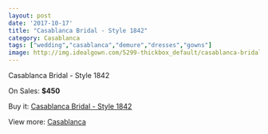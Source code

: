 ```yaml
---
layout: post
date: '2017-10-17'
title: "Casablanca Bridal - Style 1842"
category: Casablanca
tags: ["wedding","casablanca","demure","dresses","gowns"]
image: http://img.idealgown.com/5299-thickbox_default/casablanca-bridal-style-1842.jpg
---
```

Casablanca Bridal - Style 1842

On Sales: **$450**
<a href="https://www.idealgown.com/en/casablanca/2350-casablanca-bridal-style-1842.html"><amp-img layout="responsive" width="600" height="600" src="//img.idealgown.com/5299-thickbox_default/casablanca-bridal-style-1842.jpg" alt="Casablanca Bridal - Style 1842 0" /></a>
<a href="https://www.idealgown.com/en/casablanca/2350-casablanca-bridal-style-1842.html"><amp-img layout="responsive" width="600" height="600" src="//img.idealgown.com/5301-thickbox_default/casablanca-bridal-style-1842.jpg" alt="Casablanca Bridal - Style 1842 1" /></a>
<a href="https://www.idealgown.com/en/casablanca/2350-casablanca-bridal-style-1842.html"><amp-img layout="responsive" width="600" height="600" src="//img.idealgown.com/5300-thickbox_default/casablanca-bridal-style-1842.jpg" alt="Casablanca Bridal - Style 1842 2" /></a>

Buy it: [Casablanca Bridal - Style 1842](https://www.idealgown.com/en/casablanca/2350-casablanca-bridal-style-1842.html "Casablanca Bridal - Style 1842")

View more: [Casablanca](https://www.idealgown.com/en/31-casablanca "Casablanca")